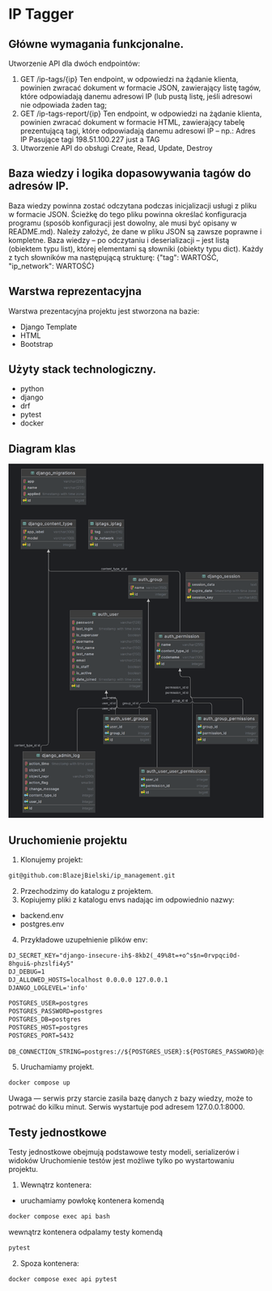 # IP Tagger

## Główne wymagania funkcjonalne.
Utworzenie API dla dwóch endpointów:
1. GET /ip-tags/{ip}
Ten endpoint, w odpowiedzi na żądanie klienta, powinien zwracać dokument w formacie JSON, zawierający
listę tagów, które odpowiadają danemu adresowi IP (lub pustą listę, jeśli adresowi nie odpowiada żaden tag;
2. GET /ip-tags-report/{ip}
Ten endpoint, w odpowiedzi na żądanie klienta, powinien zwracać dokument w formacie HTML,
zawierający tabelę prezentującą tagi, które odpowiadają danemu adresowi IP – np.:
Adres IP Pasujące tagi
198.51.100.227 just a TAG
3. Utworzenie API do obsługi Create, Read, Update, Destroy

## Baza wiedzy i logika dopasowywania tagów do adresów IP.
Baza wiedzy powinna zostać odczytana podczas inicjalizacji usługi z pliku w formacie JSON. Ścieżkę do
tego pliku powinna określać konfiguracja programu (sposób konfiguracji jest dowolny, ale musi być opisany
w README.md). Należy założyć, że dane w pliku JSON są zawsze poprawne i kompletne.
Baza wiedzy – po odczytaniu i deserializacji – jest listą (obiektem typu list), której elementami są słowniki
(obiekty typu dict). Każdy z tych słowników ma następującą strukturę:
{"tag": WARTOŚĆ, "ip_network": WARTOŚĆ}

## Warstwa reprezentacyjna
Warstwa prezentacyjna projektu jest stworzona na bazie:
* Django Template
* HTML
* Bootstrap

## Użyty stack technologiczny.
* python
* django
* drf
* pytest
* docker

## Diagram klas
![Diagram klas](diagram_klas.png)
## Uruchomienie projektu
1. Klonujemy projekt:

```bash
git@github.com:BlazejBielski/ip_management.git
```
2. Przechodzimy do katalogu z projektem.
3. Kopiujemy pliki z katalogu envs nadając im odpowiednio nazwy:
- backend.env
- postgres.env
4. Przykładowe uzupełnienie plików env:
```
DJ_SECRET_KEY="django-insecure-ih$-8kb2(_49%8t=+o^s$n=0rvpqci0d-8hgui&-phzslfi4y5"
DJ_DEBUG=1
DJ_ALLOWED_HOSTS=localhost 0.0.0.0 127.0.0.1
DJANGO_LOGLEVEL='info'
```
```
POSTGRES_USER=postgres
POSTGRES_PASSWORD=postgres
POSTGRES_DB=postgres
POSTGRES_HOST=postgres
POSTGRES_PORT=5432

DB_CONNECTION_STRING=postgres://${POSTGRES_USER}:${POSTGRES_PASSWORD}@${POSTGRES_HOST}:${POSTGRES_PORT}/${POSTGRES_DB}
```
5. Uruchamiamy projekt.

```bash
docker compose up
```
Uwaga — serwis przy starcie zasila bazę danych z bazy wiedzy, może to potrwać do kilku minut.
Serwis wystartuje pod adresem 127.0.0.1:8000.

## Testy jednostkowe
Testy jednostkowe obejmują podstawowe testy modeli, serializerów i widoków
Uruchomienie testów jest możliwe tylko po wystartowaniu projektu.
1. Wewnątrz kontenera:
- uruchamiamy powłokę kontenera komendą
```bash
docker compose exec api bash
```
wewnątrz kontenera odpalamy testy komendą
```bash
pytest
```
2. Spoza kontenera:
```bash
docker compose exec api pytest
```
